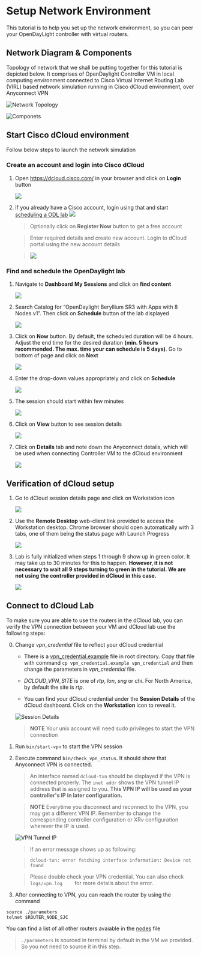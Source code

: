 # Setup Network Environment

This tutorial is to help you set up the network environment, so you can peer your OpenDayLight controller with virtual routers.

## Network Diagram & Components

Topology of network that we shall be putting together for this tutorial
is depicted below. It comprises of OpenDaylight Controller VM in local
computing environment connected to Cisco Virtual Internet Routing Lab
(VIRL) based network simulation running in Cisco dCloud environment,
over Anyconnect VPN

![Network Topology](./images/dcloud/topology.png)

![Componets](./images/image2.png)

## Start Cisco dCloud environment

Follow below steps to launch the network simulation

### Create an account and login into Cisco dCloud

1.  Open <https://dcloud.cisco.com/> in your browser and click on
    **Login** button
    
	![](./images/image3.png)
	
2.  If you already have a Cisco account, login using that and start [scheduling a ODL lab](#schedule)
	![](./images/image4.png)
	
	> Optionally click on **Register Now** button to get a free account
    
	> Enter required details and create new account. Login to dCloud
    portal using the new account details

	> ![](./images/image5.png)

### <a name="schedule">Find and schedule the OpenDaylight lab</a>

1.  Navigate to **Dashboard** **My Sessions** and click on **find
    content**

	![](./images/image6.png)

2.  Search Catalog for “OpenDaylight Beryllium SR3 with Apps with 8 Nodes v1”. Then click on **Schedule** button of the lab displayed

	![](./images/dcloud/dcloud-catalog.png)
	
4.  Click on **Now** button. By default, the scheduled duration will be 4 hours. Adjust the end time for the desired duration **(min. 5 hours recommended. The max. time your can schedule is 5 days)**. Go to bottom of page and click on **Next**

	![](./images/dcloud/dcloud-schedule.png)

5.  Enter the drop-down values appropriately and click on **Schedule**

	![](./images/image10.png)

6.  The session should start within few minutes

	![](./images/image11.png)

7.  Click on **View** button to see session details

	![](./images/image12.png)

8.  Click on **Details** tab and note down the Anyconnect details, which will be used when connecting Controller VM to the dCloud environment

	![](./images/image13.png)

## Verification of dCloud setup

1.  Go to dCloud session details page and click on Workstation icon

	![](./images/image14.png)

2.  Use the **Remote Desktop** web-client link provided to access the
    Workstation desktop. Chrome browser should open automatically with 3
    tabs, one of them being the status page with Launch Progress

	![](./images/image15.png)

3.  Lab is fully initialized when steps 1 through 9 show up in
    green color. It may take up to 30 minutes for this to happen.
    **However, it is not necessary to wait all 9 steps turning to green in the tutorial.  We are not using the controller provided in dCloud in this case.**

	![](./images/image16.png)
	
## <a name="connect-to-dcloud-lab">Connect to dCloud Lab</a>

To make sure you are able to use the routers in the dCloud lab, you can verify the VPN connection between your VM and dCloud lab use the following steps: 

0. Change *vpn\_credential* file to reflect your dCloud credential

   * There is a [vpn_credential.example](../../vpn_credential.example) file in root directory. Copy that file with command `cp vpn_credential.example vpn_credential` and then change the parameters in *vpn_credential* file.
	
	* *DCLOUD\_VPN\_SITE* is one of *rtp*, *lon*, *sng* or *chi*. For North America, by default the site is *rtp*.

	* You can find your dCloud credential under the **Session Details** of the dCloud dashboard.  Click on the **Workstation** icon to reveal it.

	![Session Details](./images/dcloud/session-details.png)

	> **NOTE** Your unix account will need sudo privileges to start the VPN connection

1.  Run `bin/start-vpn` to start the VPN session

1.  Execute command `bin/check_vpn_status`. It should show that Anyconnect VPN is connected.

	> An interface named `dcloud-tun` should be displayed if the VPN is connected properly.  The `inet addr` shows the VPN tunnel IP address that is assigned to you.  **This VPN IP will be used as your controller's IP in later configuration.**
	
	> **NOTE** Everytime you disconnect and reconnect to the VPN, you may get a different VPN IP.  Remember to change the corresponding controller configuration or XRv configuration wherever the IP is used.
	
	![VPN Tunnel IP](./images/dcloud/check-vpn-status.png)
	
	> If an error message shows up as following:
	
	> `dcloud-tun: error fetching interface information: Device not found`
	
	> Please double check your VPN credential.  You can also check `logs/vpn.log	` for more details about the error.
	
3.  After connecting to VPN, you can reach the router by using the command

  ```
  source ./parameters
  telnet $ROUTER_NODE_SJC
  ```

  You can find a list of all other routers avaiable in the [nodes](./nodes) file
  
  > `./parameters` is sourced in terminal by default in the VM we provided.  So you not need to source it in this step. 